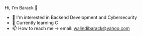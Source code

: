 Hi, I'm Barack 👋
- 👀 I'm interested in Backend Development and Cybersecurity
- 🌱 Currently learning C
- 📫 How to reach me -> email: walindibarack@yahoo.com
